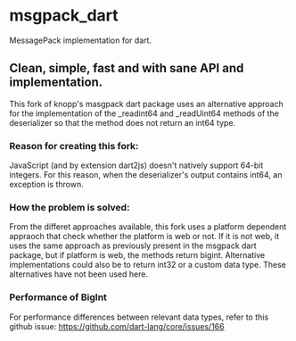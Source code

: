 # msgpack_dart

MessagePack implementation for dart.

Clean, simple, fast and with sane API and implementation.
---
This fork of knopp's masgpack dart package uses an alternative approach for the implementation of the _readint64 and _readUint64 methods of the deserializer so that the method does not return an int64 type.

### Reason for creating this fork:
JavaScript (and by extension dart2js) doesn't natively support 64-bit integers. For this reason, when the deserializer's output contains int64, an exception is thrown.

### How the problem is solved:
From the differet approaches available, this fork uses a platform dependent appraoch that check whether the platform is web or not. If it is not web, it uses the same approach as previously present in the msgpack dart package, but if platform is web, the methods return bigint.
Alternative implementations could also be to return int32 or a custom data type. These alternatives have not been used here.

### Performance of BigInt
For performance differences between relevant data types, refer to this github issue: https://github.com/dart-lang/core/issues/166
